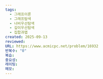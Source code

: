 ```yaml
---
tags:
  - 그래프이론
  - 그래프탐색
  - 너비우선탐색
  - 깊이우선탐색
  - 집합과맵
created: 2025-09-13
reviewed:
URL: https://www.acmicpc.net/problem/16932
반복수: "0"
복습:
중요성:
레이팅:
메모:
---
```

